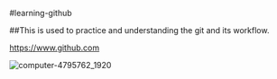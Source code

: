 #learning-github


##This is used to practice and understanding the git and its workflow.

https://www.github.com

![computer-4795762_1920](https://user-images.githubusercontent.com/36481516/157027958-6b6f7b40-ee26-4279-a2f8-5a254bca3fe9.jpg)
